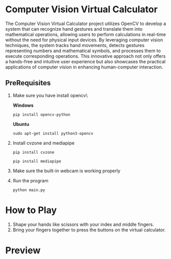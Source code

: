 # Computer Vision Virtual Calculator
The Computer Vision Virtual Calculator project utilizes OpenCV to develop a system that can recognize hand gestures and translate them into mathematical operations, allowing users to perform calculations in real-time without the need for physical input devices. By leveraging computer vision techniques, the system tracks hand movements, detects gestures representing numbers and mathematical symbols, and processes them to execute corresponding operations. This innovative approach not only offers a hands-free and intuitive user experience but also showcases the practical applications of computer vision in enhancing human-computer interaction.
## PreRequisites
1. Make sure you have install opencv\
   
   **Windows**
   ```shell
   pip install opencv-python
   ```

   **Ubuntu**
   ```shell
   sudo apt-get install python3-opencv
   ```
3. Install cvzone and mediapipe
   ```shell
   pip install cvzone
   ```

   ```shell
   pip install mediapipe
   ```
4. Make sure the built-in webcam is working properly
5. Run the program
   ```shell
   python main.py
   ```
# How to Play
1. Shape your hands like scissors with your index and middle fingers.
2. Bring your fingers together to press the buttons on the virtual calculator.

# Preview
